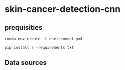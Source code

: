 # skin-cancer-detection-cnn

## prequisities

`conda env create -f environment.yml`

`pip install r -requirements.txt`

## Data sources
